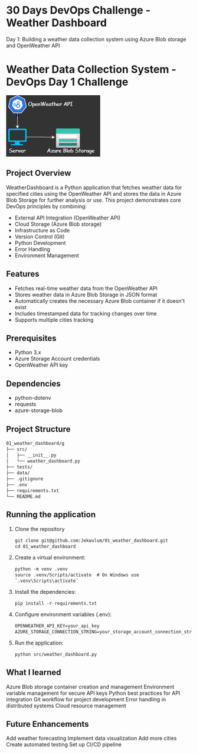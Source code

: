 # 30 Days DevOps Challenge - Weather Dashboard
Day 1: Building a weather data collection system using Azure Blob storage and OpenWeather API

# Weather Data Collection System - DevOps Day 1 Challenge
![Project Structure](./DevopsChallenge_day01.drawio.png "Day 1")

## Project Overview
WeatherDashboard is a Python application that fetches weather data for specified cities using the OpenWeather API and stores the data in Azure Blob Storage for further analysis or use. This project demonstrates core DevOps principles by combining:

- External API Integration (OpenWeather API)
- Cloud Storage (Azure Blob storage)
- Infrastructure as Code
- Version Control (Git)
- Python Development
- Error Handling
- Environment Management

## Features
- Fetches real-time weather data from the OpenWeather API
- Stores weather data in Azure Blob Storage in JSON format
- Automatically creates the necessary Azure Blob container if it doesn't exist
- Includes timestamped data for tracking changes over time
- Supports multiple cities tracking

## Prerequisites
- Python 3.x
- Azure Storage Account credentials
- OpenWeather API key

## Dependencies
- python-dotenv
- requests
- azure-storage-blob

## Project Structure
```shell
01_weather_dashboard/g
├── src/
│   ├── __init__.py
│   └── weather_dashboard.py
├── tests/
├── data/
├── .gitignore
├── .env
├── requirements.txt
└── README.md
```

## Running the application
1. Clone the repository
    ```shell
    git clone git@github.com:Jekwulum/01_weather_dashboard.git
    cd 01_weather_dashboard
    ```
2. Create a virtual environment:
   ```shell
   python -m venv .venv
   source .venv/Scripts/activate  # On Windows use `.venv\Scripts\activate`
   ```
3. Install the dependencies:
   ```shell
   pip install -r requirements.txt
   ```
4. Configure environment variables (.env):
   ```shell
   OPENWEATHER_API_KEY=your_api_key
   AZURE_STORAGE_CONNECTION_STRING=your_storage_account_connection_string
   ```
5. Run the application:
   ```shell
   python src/weather_dashboard.py
   ```

## What I learned
Azure Blob storage container creation and management
Environment variable management for secure API keys
Python best practices for API integration
Git workflow for project development
Error handling in distributed systems
Cloud resource management

## Future Enhancements
Add weather forecasting
Implement data visualization
Add more cities
Create automated testing
Set up CI/CD pipeline